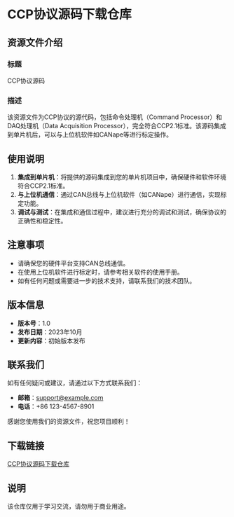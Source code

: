 # CCP协议源码下载仓库

## 资源文件介绍

### 标题
CCP协议源码

### 描述
该资源文件为CCP协议的源代码，包括命令处理机（Command Processor）和DAQ处理机（Data Acquisition Processor），完全符合CCP2.1标准。该源码集成到单片机后，可以与上位机软件如CANape等进行标定操作。

## 使用说明

1. **集成到单片机**：将提供的源码集成到您的单片机项目中，确保硬件和软件环境符合CCP2.1标准。
2. **与上位机通信**：通过CAN总线与上位机软件（如CANape）进行通信，实现标定功能。
3. **调试与测试**：在集成和通信过程中，建议进行充分的调试和测试，确保协议的正确性和稳定性。

## 注意事项

- 请确保您的硬件平台支持CAN总线通信。
- 在使用上位机软件进行标定时，请参考相关软件的使用手册。
- 如有任何问题或需要进一步的技术支持，请联系我们的技术团队。

## 版本信息

- **版本号**：1.0
- **发布日期**：2023年10月
- **更新内容**：初始版本发布

## 联系我们

如有任何疑问或建议，请通过以下方式联系我们：

- **邮箱**：support@example.com
- **电话**：+86 123-4567-8901

感谢您使用我们的资源文件，祝您项目顺利！

## 下载链接
[CCP协议源码下载仓库](https://pan.quark.cn/s/75712023293a)

## 说明

该仓库仅用于学习交流，请勿用于商业用途。
